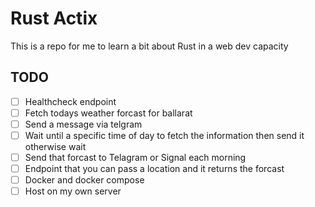 # Rust Actix

This is a repo for me to learn a bit about Rust in a web dev capacity

## TODO

- [ ] Healthcheck endpoint
- [ ] Fetch todays weather forcast for ballarat
- [ ] Send a message via telgram
- [ ] Wait until a specific time of day to fetch the information then send it otherwise wait
- [ ] Send that forcast to Telagram or Signal each morning
- [ ] Endpoint that you can pass a location and it returns the forcast
- [ ] Docker and docker compose
- [ ] Host on my own server
